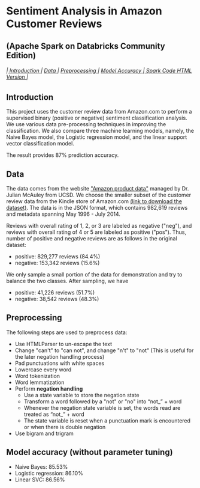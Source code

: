 # Sentiment Analysis in Amazon Customer Reviews 
## (Apache Spark on Databricks Community Edition)

###### |<a href='#1'> Introduction </a> | <a href='#2'> Data </a> | <a href='#3'> Preprocessing </a> | <a href='#5'> Model Accuracy </a> |<a href='https://jasonqzhen.github.io/NLP_Sentiment_Analysis_-Spark-/'> Spark Code HTML Version </a>| 

<a id='1'></a>
## Introduction

This project uses the customer review data from Amazon.com to perform a supervised binary (positive or negative) sentiment classification analysis. We use various data pre-processing techniques in improving the classification. We also compare three machine learning models, namely, the Naive Bayes model, the Logistic regression model, and the linear support vector classification model.  

The result provides 87% prediction accuracy. 

<a id='2'></a>
## Data

The data comes from the website ["Amazon product data"](http://jmcauley.ucsd.edu/data/amazon/) managed by Dr. Julian McAuley from UCSD. We choose the smaller subset of the customer review data from the Kindle store of Amazon.com [(link to download the dataset)](http://snap.stanford.edu/data/amazon/productGraph/categoryFiles/reviews_Kindle_Store_5.json.gz). The data is in the JSON format, which contains 982,619 reviews and metadata spanning May 1996 - July 2014. 

Reviews with overall rating of 1, 2, or 3 are labeled as negative ("neg"), and reviews with overall rating of 4 or 5 are labeled as positive ("pos"). Thus, number of positive and negative reviews are as follows in the original dataset:

* positive: 829,277 reviews (84.4%)
* negative: 153,342 reviews (15.6%)

We only sample a small portion of the data for demonstration and try to balance the two classes. After sampling, we have 

* positive: 41,226 reviews (51.7%)
* negative: 38,542 reviews (48.3%)



<a id='3'></a>
## Preprocessing  

The following steps are used to preprocess data:

* Use HTMLParser to un-escape the text
* Change "can't" to "can not", and change "n't" to "not" (This is useful for the later negation handling process)
* Pad punctuations with white spaces
* Lowercase every word 
* Word tokenization
* Word lemmatization
* Perform **negation handling**
   * Use a state variable to store the negation state
   * Transform a word followed by a "not" or "no" into “not_” + word
   * Whenever the negation state variable is set, the words read are treated as “not_” + word
   * The state variable is reset when a punctuation mark is encountered or when there is double negation
* Use bigram and trigram


<a id='5'></a>
## Model accuracy (without parameter tuning)

* Naive Bayes: 85.53%
* Logistic regression: 86.10%
* Linear SVC: 86.56%






